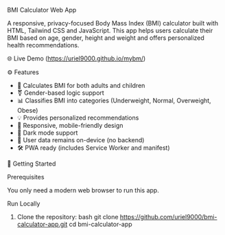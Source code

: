 BMI Calculator Web App

A responsive, privacy-focused Body Mass Index (BMI) calculator built with HTML, Tailwind CSS and JavaScript. This app helps users calculate their BMI based on age, gender, height and weight and offers personalized health recommendations.

🌐 Live Demo
(https://uriel9000.github.io/mybm/)

⚙️ Features

- 🔢 Calculates BMI for both adults and children
- ⚧ Gender-based logic support
- 📊 Classifies BMI into categories (Underweight, Normal, Overweight, Obese)
- 💡 Provides personalized recommendations
- 📱 Responsive, mobile-friendly design
- 🌙 Dark mode support
- 🔐 User data remains on-device (no backend)
- 🛠️ PWA ready (includes Service Worker and manifest)

 🚀 Getting Started

 Prerequisites

You only need a modern web browser to run this app.

 Run Locally

1. Clone the repository:
   bash
   git clone https://github.com/uriel9000/bmi-calculator-app.git
   cd bmi-calculator-app
